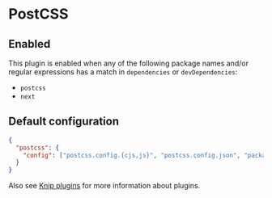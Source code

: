 # PostCSS

## Enabled

This plugin is enabled when any of the following package names and/or regular expressions has a match in `dependencies`
or `devDependencies`:

- `postcss`
- `next`

## Default configuration

```json
{
  "postcss": {
    "config": ["postcss.config.{cjs,js}", "postcss.config.json", "package.json"]
  }
}
```

Also see [Knip plugins][1] for more information about plugins.

[1]: https://github.com/webpro/knip/blob/main/README.md#plugins
